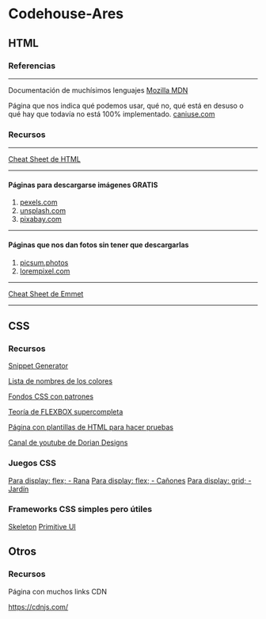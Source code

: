 # Codehouse-Ares
## HTML

### Referencias

---

Documentación de muchísimos lenguajes
[Mozilla MDN](https://developer.mozilla.org/es/)

Página que nos indica qué podemos usar, qué no, qué está en desuso o qué hay que todavía no está 100% implementado.
[caniuse.com](https://caniuse.com/)

### Recursos

---

[Cheat Sheet de HTML](https://cheatography.com/semagarcia/cheat-sheets/html5-standard-cheatsheet-espanol/)

---

#### Páginas para descargarse imágenes GRATIS

1. [pexels.com](https://pexels.com)
2. [unsplash.com](https://unsplash.com)
3. [pixabay.com](https://pixabay.com)

---

#### Páginas que nos dan fotos sin tener que descargarlas
1. [picsum.photos](https://picsum.photos)
2. [lorempixel.com](https://lorempixel.com)

---

[Cheat Sheet de Emmet](https://docs.emmet.io/cheat-sheet/)

---

## CSS

### Recursos

[Snippet Generator](https://snippet-generator.app/)

[Lista de nombres de los colores](https://www.w3schools.com/colors/colors_names.asp) 

[Fondos CSS con patrones](https://www.transparenttextures.com/)

[Teoría de FLEXBOX supercompleta](https://css-tricks.com/snippets/css/a-guide-to-flexbox/)

[Página con plantillas de HTML para hacer pruebas](https://html5up.net/)

[Canal de youtube de Dorian Designs](https://www.youtube.com/channel/UCzuwt7Pi_VB8cP5q5UE4u-A)

### Juegos CSS

[Para display: flex; - Rana](https://flexboxfroggy.com/#es)
[Para display: flex; - Cañones](http://www.flexboxdefense.com/)
[Para display: grid; - Jardín](https://cssgridgarden.com/#es)

### Frameworks CSS simples pero útiles

[Skeleton](http://getskeleton.com/)
[Primitive UI](https://taniarascia.github.io/primitive/)

## Otros

### Recursos

Página con muchos links CDN

https://cdnjs.com/
